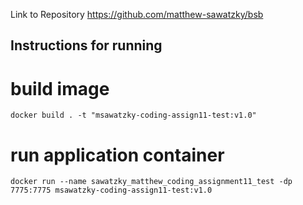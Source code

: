 Link to Repository
https://github.com/matthew-sawatzky/bsb

## Instructions for running

# build image

```shell
docker build . -t "msawatzky-coding-assign11-test:v1.0"
```

# run application container

```shell
docker run --name sawatzky_matthew_coding_assignment11_test -dp 7775:7775 msawatzky-coding-assign11-test:v1.0
```
